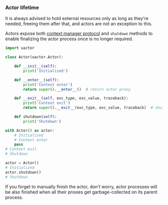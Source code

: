 ### Actor lifetime

It is always advised to hold external resources only as long as they're
needed, freeing them after that, and actors are not an exception to this.

Actors expose both [context manager protocol][context-managers] and `shutdown`
methods to enable finalizing the actor process once is no longer required.

```python
import uactor

class Actor(uactor.Actor):

    def __init__(self):
        print('Initialized')

    def __enter__(self):
        print('Context enter')
        return super().__enter__()  # return actor proxy

    def __exit__(self, exc_type, exc_value, traceback):
        print('Context exit')
        return super().__exit__(exc_type, exc_value, traceback)  # shutdown

    def shutdown(self):
        print('Shutdown')

with Actor() as actor:
    # Initialized
    # Context enter
    pass
# Context exit
# Shutdown

actor = Actor()
# Initialized
actor.shutdown()
# Shutdown
```

If you forget to manually finish the actor, don't worry, actor processes
will be also finished when all their proxies get garbage-collected
on its parent process.

[context-managers]: https://docs.python.org/3/reference/datamodel.html#context-managers
